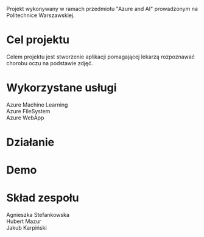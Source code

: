 Projekt wykonywany w ramach przedmiotu "Azure and AI" prowadzonym na Politechnice Warszawskiej.

Cel projektu 
====
Celem projektu jest stworzenie aplikacji pomagającej lekarzą rozpoznawać chorobu oczu na podstawie zdjęć.

Wykorzystane usługi
====
Azure Machine Learning \
Azure FileSystem \
Azure WebApp 

Działanie
====

Demo
====

Skład zespołu
====
Agnieszka Stefankowska \
Hubert Mazur \
Jakub Karpiński 

